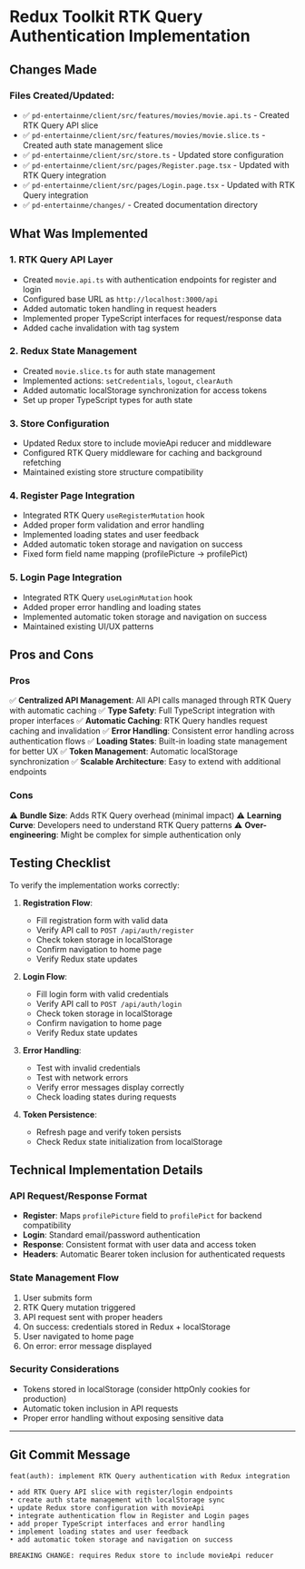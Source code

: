 # Redux Toolkit RTK Query Authentication Implementation

## Changes Made

### Files Created/Updated:

- ✅ `pd-entertainme/client/src/features/movies/movie.api.ts` - Created RTK Query API slice
- ✅ `pd-entertainme/client/src/features/movies/movie.slice.ts` - Created auth state management slice
- ✅ `pd-entertainme/client/src/store.ts` - Updated store configuration
- ✅ `pd-entertainme/client/src/pages/Register.page.tsx` - Updated with RTK Query integration
- ✅ `pd-entertainme/client/src/pages/Login.page.tsx` - Updated with RTK Query integration
- ✅ `pd-entertainme/changes/` - Created documentation directory

## What Was Implemented

### 1. RTK Query API Layer

- Created `movie.api.ts` with authentication endpoints for register and login
- Configured base URL as `http://localhost:3000/api`
- Added automatic token handling in request headers
- Implemented proper TypeScript interfaces for request/response data
- Added cache invalidation with tag system

### 2. Redux State Management

- Created `movie.slice.ts` for auth state management
- Implemented actions: `setCredentials`, `logout`, `clearAuth`
- Added automatic localStorage synchronization for access tokens
- Set up proper TypeScript types for auth state

### 3. Store Configuration

- Updated Redux store to include movieApi reducer and middleware
- Configured RTK Query middleware for caching and background refetching
- Maintained existing store structure compatibility

### 4. Register Page Integration

- Integrated RTK Query `useRegisterMutation` hook
- Added proper form validation and error handling
- Implemented loading states and user feedback
- Added automatic token storage and navigation on success
- Fixed form field name mapping (profilePicture → profilePict)

### 5. Login Page Integration

- Integrated RTK Query `useLoginMutation` hook
- Added proper error handling and loading states
- Implemented automatic token storage and navigation on success
- Maintained existing UI/UX patterns

## Pros and Cons

### Pros

✅ **Centralized API Management**: All API calls managed through RTK Query with automatic caching
✅ **Type Safety**: Full TypeScript integration with proper interfaces
✅ **Automatic Caching**: RTK Query handles request caching and invalidation
✅ **Error Handling**: Consistent error handling across authentication flows
✅ **Loading States**: Built-in loading state management for better UX
✅ **Token Management**: Automatic localStorage synchronization
✅ **Scalable Architecture**: Easy to extend with additional endpoints

### Cons

⚠️ **Bundle Size**: Adds RTK Query overhead (minimal impact)
⚠️ **Learning Curve**: Developers need to understand RTK Query patterns
⚠️ **Over-engineering**: Might be complex for simple authentication only

## Testing Checklist

To verify the implementation works correctly:

1. **Registration Flow**:

   - Fill registration form with valid data
   - Verify API call to `POST /api/auth/register`
   - Check token storage in localStorage
   - Confirm navigation to home page
   - Verify Redux state updates

2. **Login Flow**:

   - Fill login form with valid credentials
   - Verify API call to `POST /api/auth/login`
   - Check token storage in localStorage
   - Confirm navigation to home page
   - Verify Redux state updates

3. **Error Handling**:

   - Test with invalid credentials
   - Test with network errors
   - Verify error messages display correctly
   - Check loading states during requests

4. **Token Persistence**:
   - Refresh page and verify token persists
   - Check Redux state initialization from localStorage

## Technical Implementation Details

### API Request/Response Format

- **Register**: Maps `profilePicture` field to `profilePict` for backend compatibility
- **Login**: Standard email/password authentication
- **Response**: Consistent format with user data and access token
- **Headers**: Automatic Bearer token inclusion for authenticated requests

### State Management Flow

1. User submits form
2. RTK Query mutation triggered
3. API request sent with proper headers
4. On success: credentials stored in Redux + localStorage
5. User navigated to home page
6. On error: error message displayed

### Security Considerations

- Tokens stored in localStorage (consider httpOnly cookies for production)
- Automatic token inclusion in API requests
- Proper error handling without exposing sensitive data

---

## Git Commit Message

```
feat(auth): implement RTK Query authentication with Redux integration

• add RTK Query API slice with register/login endpoints
• create auth state management with localStorage sync
• update Redux store configuration with movieApi
• integrate authentication flow in Register and Login pages
• add proper TypeScript interfaces and error handling
• implement loading states and user feedback
• add automatic token storage and navigation on success

BREAKING CHANGE: requires Redux store to include movieApi reducer
```
